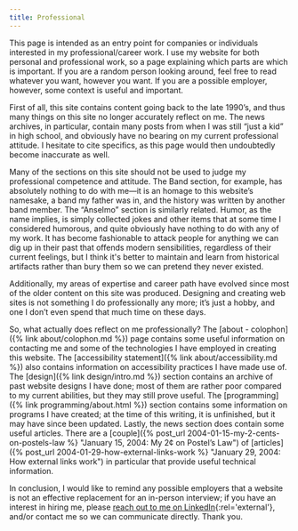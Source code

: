 ```yaml
---
title: Professional
---
```


This page is intended as an entry point for companies or individuals interested in my professional/career work. I use my
website for both personal and professional work, so a page explaining which parts are which is important. If you are a
random person looking around, feel free to read whatever you want, however you want. If you are a possible employer,
however, some context is useful and important.

First of all, this site contains content going back to the late 1990’s, and thus many things on this site no longer
accurately reflect on me. The news archives, in particular, contain many posts from when I was still “just a kid” in
high school, and obviously have no bearing on my current professional attitude. I hesitate to cite specifics, as this
page would then undoubtedly become inaccurate as well.

Many of the sections on this site should not be used to judge my professional competence and attitude. The Band section,
for example, has absolutely nothing to do with me—it is an homage to this website’s namesake, a band my father was in,
and the history was written by another band member. The “Anselmo” section is similarly related. Humor, as the name
implies, is simply collected jokes and other items that at some time I considered humorous, and quite obviously have
nothing to do with any of my work. It has become fashionable to attack people for anything we can dig up in their past
that offends modern sensibilities, regardless of their current feelings, but I think it's better to maintain and learn
from historical artifacts rather than bury them so we can pretend they never existed.

Additionally, my areas of expertise and career path have evolved since most of the older content on this site was
produced. Designing and creating web sites is not something I do professionally any more; it’s just a hobby, and one I
don’t even spend that much time on these days.

So, what actually does reflect on me professionally? The [about - colophon]({% link about/colophon.md %}) page
contains some useful information on contacting me and some of the technologies I have employed in creating this website.
The [accessibility statement]({% link about/accessibility.md %}) also contains information on accessibility practices
I have made use of. The [design]({% link design/intro.md %}) section contains an archive of past website designs I
have done; most of them are rather poor compared to my current abilities, but they may still prove useful. The
[programming]({% link programming/about.html %}) section contains some information on programs I have created; at the
time of this writing, it is unfinished, but it may have since been updated. Lastly, the news section does contain some
useful articles. There are a [couple]({% post_url 2004-01-15-my-2-cents-on-postels-law %} "January 15, 2004: My 2¢ on Postel’s Law")
of [articles]({% post_url 2004-01-29-how-external-links-work %} "January 29, 2004: How external links work") in
particular that provide useful technical information.

In conclusion, I would like to remind any possible employers that a website is not an effective replacement for an
in-person interview; if you have an interest in hiring me, please [reach out to me on LinkedIn](https://www.linkedin.com/in/dosolkowski/){:rel='external'},
and/or contact me so we can communicate directly. Thank you.